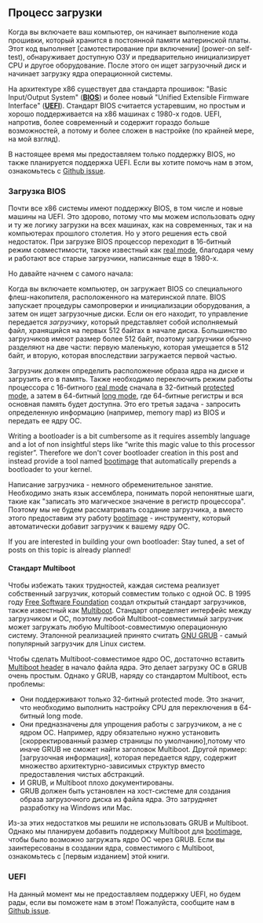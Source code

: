 

## Процесс загрузки
Когда вы включаете ваш компьютер, он начинает выполнение кода прошивки, который хранится в постоянной памяти материнской платы. Этот код выполняет [самотестирование при включении] (power-on self-test), обнаруживает доступную ОЗУ и предварительно инициализирует CPU и другое оборудование. После этого он ищет загрузочный диск и начинает загрузку ядра операционной системы.

[ROM]: https://en.wikipedia.org/wiki/Read-only_memory
[power-on self-test]: https://en.wikipedia.org/wiki/Power-on_self-test

На архитектуре x86 существует два стандарта прошивок: "Basic Input/Output System" (**[BIOS]**) и более новый "Unified Extensible Firmware Interface" (**[UEFI]**). Стандарт BIOS считается устаревшим, но простым и хорошо поддерживается на x86 машинах с 1980-х годов. UEFI, напротив, более современный и содержит гораздо больше возможностей, а потому и более сложен в настройке (по крайней мере, на мой взгляд).

[BIOS]: https://en.wikipedia.org/wiki/BIOS
[UEFI]: https://en.wikipedia.org/wiki/Unified_Extensible_Firmware_Interface

В настоящее время мы предоставляем только поддержку BIOS, но также планируется поддержка UEFI. Если вы хотите помочь нам в этом, ознакомьтесь с [Github issue](https://github.com/phil-opp/blog_os/issues/349).

### Загрузка BIOS

Почти все x86 системы имеют поддержку BIOS, в том числе и новые машины на UEFI. Это здорово, потому что мы можем использовать одну и ту же логику загрузки на всех машинах, как на современных, так и на компьютерах прошлого столетия. Но у этого решения есть свой недостаток. При загрузке BIOS процессор переходит в 16-битный режим совместимости, также известный как [real mode], благодаря чему и работают все старые загрузчики, написанные еще в 1980-х. 

Но давайте начнем с самого начала:

Когда вы включаете компьютер, он загружает BIOS со специального флеш-накопителя, расположенного на материнской плате. BIOS запускает процедуры самопроверки и инициализации оборудования, а затем он ищет загрузочные диски. Если он его находит, то управление передается _загрузчику_, который представляет собой исполняемый файл, хранящийся на первых 512 байтах в начале диска. Большинство загрузчиков имеют размер более 512 байт, поэтому загрузчики обычно разделяют на две части: первую маленькую, которая умещается в 512 байт, и вторую, которая впоследствии загружается первой частью.

Загрузчик должен определить расположение образа ядра на диске и загрузить его в память. Также необходимо переключить режим работы процессора с 16-битного [real mode] сначала в 32-битный [protected mode], а затем в 64-битный [long mode], где 64-битные регистры и вся основная память будет доступна. Это его третья задача - запросить определенную информацию (например, memory map) из BIOS и передать ее ядру ОС.

[real mode]: https://en.wikipedia.org/wiki/Real_mode
[protected mode]: https://en.wikipedia.org/wiki/Protected_mode
[long mode]: https://en.wikipedia.org/wiki/Long_mode
[memory segmentation]: https://en.wikipedia.org/wiki/X86_memory_segmentation

Writing a bootloader is a bit cumbersome as it requires assembly language and a lot of non insightful steps like “write this magic value to this processor register”. Therefore we don't cover bootloader creation in this post and instead provide a tool named [bootimage] that automatically prepends a bootloader to your kernel.

Написание загрузчика - немного обременительное занятие. Необходимо знать язык ассемблера, понимать порой непонятные шаги, такие как "записать это магическое значение в регистр процессора". Поэтому мы не будем рассматривать создание загрузчика, а вместо этого предоставим эту работу [bootimage] - инструменту, который автоматически добавит загрузчик к вашему ядру ОС.

[bootimage]: https://github.com/rust-osdev/bootimage

If you are interested in building your own bootloader: Stay tuned, a set of posts on this topic is already planned! <!-- , check out our “_[Writing a Bootloader]_” posts, where we explain in detail how a bootloader is built. -->

#### Стандарт Multiboot 

Чтобы избежать таких трудностей, каждая система реализует собственный загрузчик, который совместим только с одной ОС. В 1995 году [Free Software Foundation] создал открытый стандарт загрузчиков, также известный как [Multiboot]. Стандарт определяет интерфейс между загрузчиком и ОС, поэтому любой Multiboot-совместимый загрузчик может загружать любую Multiboot-совместимую операционную систему. Эталонной реализацией принято считать [GNU GRUB] - самый популярный загрузчик для Linux систем. 

[Free Software Foundation]: https://en.wikipedia.org/wiki/Free_Software_Foundation
[Multiboot]: https://wiki.osdev.org/Multiboot
[GNU GRUB]: https://en.wikipedia.org/wiki/GNU_GRUB

Чтобы сделать Multiboot-совместимое ядро ОС, достаточно вставить [Multiboot header] в начало файла ядра. Это делает загрузку ОС в GRUB очень простым. Однако у GRUB, наряду со стандартом Multiboot, есть проблемы:

[Multiboot header]: https://www.gnu.org/software/grub/manual/multiboot/multiboot.html#OS-image-format

- Они поддерживают только 32-битный protected mode. Это значит, что необходимо выполнить настройку CPU для переключения в 64-битный long mode.
- Они предназначены для упрощения работы с загрузчиком, а не с ядром ОС. Например, ядру обязательно нужно установить [скорректированный размер страницы по умолчанию],потому что иначе GRUB не сможет найти заголовок Multiboot. Другой пример: [загрузочная информация], которая передается ядру, содержит множество архитектурно-зависимых структур вместо предоставления чистых абстракций.
- И GRUB, и Multiboot плохо документированы.
- GRUB должен быть установлен на хост-системе для создания образа загрузочного диска из файла ядра. Это затрудняет разработку на Windows или Mac.

[adjusted default page size]: https://wiki.osdev.org/Multiboot#Multiboot_2
[boot information]: https://www.gnu.org/software/grub/manual/multiboot/multiboot.html#Boot-information-format

Из-за этих недостатков мы решили не использовать GRUB и Multiboot. Однако мы планируем добавить поддержку Multiboot для [bootimage], чтобы было возможно загружать ядро ОС через GRUB. Если вы заинтересованы в создании ядра, совместимого с Multiboot, ознакомьтесь с [первым изданием] этой книги.

[first edition]: @/edition-1/_index.md

### UEFI

На данный момент мы не предоставляем поддержку UEFI, но будем рады, если вы поможете нам в этом! Пожалуйста, сообщите нам в [Github issue](https://github.com/phil-opp/blog_os/issues/349).
